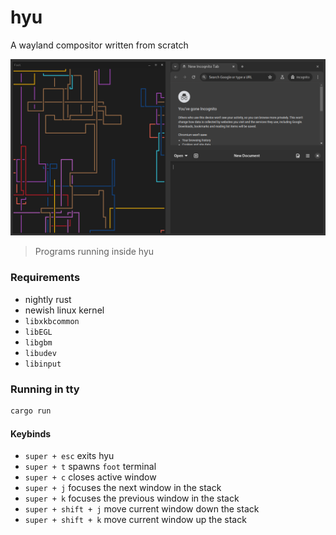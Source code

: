 # hyu

A wayland compositor written from scratch

![preview](./assets/preview.png)
> Programs running inside hyu

### Requirements

- nightly rust
- newish linux kernel
- `libxkbcommon`
- `libEGL`
- `libgbm`
- `libudev`
- `libinput`

### Running in tty

```sh
cargo run
```

#### Keybinds

- `super + esc` exits hyu
- `super + t` spawns `foot` terminal
- `super + c` closes active window
- `super + j` focuses the next window in the stack
- `super + k` focuses the previous window in the stack
- `super + shift + j` move current window down the stack
- `super + shift + k` move current window up the stack
